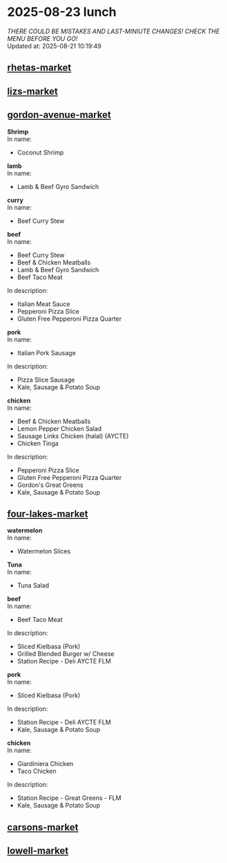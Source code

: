 # 2025-08-23 lunch  
*THERE COULD BE MISTAKES AND LAST-MINIUTE CHANGES! CHECK THE MENU BEFORE YOU GO!*  
Updated at: 2025-08-21 10:19:49  
## [rhetas-market](https://wisc-housingdining.nutrislice.com/menu/rhetas-market/lunch/2025-08-23)  
## [lizs-market](https://wisc-housingdining.nutrislice.com/menu/lizs-market/lunch/2025-08-23)  
## [gordon-avenue-market](https://wisc-housingdining.nutrislice.com/menu/gordon-avenue-market/lunch/2025-08-23)  
**Shrimp**  
In name:   
 - Coconut Shrimp  
  
**lamb**  
In name:   
 - Lamb & Beef Gyro Sandwich  
  
**curry**  
In name:   
 - Beef Curry Stew  
  
**beef**  
In name:   
 - Beef Curry Stew  
 - Beef & Chicken Meatballs  
 - Lamb & Beef Gyro Sandwich  
 - Beef Taco Meat  
  
In description:   
 - Italian Meat Sauce  
 - Pepperoni Pizza Slice  
 - Gluten Free Pepperoni Pizza Quarter  
  
**pork**  
In name:   
 - Italian Pork Sausage  
  
In description:   
 - Pizza Slice Sausage  
 - Kale, Sausage & Potato Soup  
  
**chicken**  
In name:   
 - Beef & Chicken Meatballs  
 - Lemon Pepper Chicken Salad  
 - Sausage Links Chicken (halal) (AYCTE)  
 - Chicken Tinga  
  
In description:   
 - Pepperoni Pizza Slice  
 - Gluten Free Pepperoni Pizza Quarter  
 - Gordon's Great Greens  
 - Kale, Sausage & Potato Soup  
  
## [four-lakes-market](https://wisc-housingdining.nutrislice.com/menu/four-lakes-market/lunch/2025-08-23)  
**watermelon**  
In name:   
 - Watermelon Slices  
  
**Tuna**  
In name:   
 - Tuna Salad  
  
**beef**  
In name:   
 - Beef Taco Meat  
  
In description:   
 - Sliced Kielbasa (Pork)  
 - Grilled Blended Burger w/ Cheese  
 - Station Recipe - Deli  AYCTE FLM  
  
**pork**  
In name:   
 - Sliced Kielbasa (Pork)  
  
In description:   
 - Station Recipe - Deli  AYCTE FLM  
 - Kale, Sausage & Potato Soup  
  
**chicken**  
In name:   
 - Giardiniera Chicken  
 - Taco Chicken  
  
In description:   
 - Station Recipe - Great Greens - FLM  
 - Kale, Sausage & Potato Soup  
  
## [carsons-market](https://wisc-housingdining.nutrislice.com/menu/carsons-market/lunch/2025-08-23)  
## [lowell-market](https://wisc-housingdining.nutrislice.com/menu/lowell-market/lunch/2025-08-23)  
  
